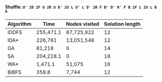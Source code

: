 #### Shuffle: `U' 2D 2F U 2R U D' 2U L U' L D' 2R F B' D' R' F B 2F L 2U L B R`
| Algorithm | Time | Nodes visited | Solution length |
| ----- | ----- | ----- | ----- |
| IDDFS | 255,471.1 | 67,725,922 | 12 |
| IDA* | 226,761 | 13,051,548 | 12 |
| GA | 81,218 | 0 | 14 |
| SA | 204,228.1 | 0 | 18 |
| WA* | 1,471.1 | 51,075 | 16 |
| BiBFS | 358.8 | 7,744 | 12 |